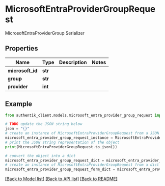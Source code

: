 # MicrosoftEntraProviderGroupRequest

MicrosoftEntraProviderGroup Serializer

## Properties

Name | Type | Description | Notes
------------ | ------------- | ------------- | -------------
**microsoft_id** | **str** |  | 
**group** | **str** |  | 
**provider** | **int** |  | 

## Example

```python
from authentik_client.models.microsoft_entra_provider_group_request import MicrosoftEntraProviderGroupRequest

# TODO update the JSON string below
json = "{}"
# create an instance of MicrosoftEntraProviderGroupRequest from a JSON string
microsoft_entra_provider_group_request_instance = MicrosoftEntraProviderGroupRequest.from_json(json)
# print the JSON string representation of the object
print(MicrosoftEntraProviderGroupRequest.to_json())

# convert the object into a dict
microsoft_entra_provider_group_request_dict = microsoft_entra_provider_group_request_instance.to_dict()
# create an instance of MicrosoftEntraProviderGroupRequest from a dict
microsoft_entra_provider_group_request_form_dict = microsoft_entra_provider_group_request.from_dict(microsoft_entra_provider_group_request_dict)
```
[[Back to Model list]](../README.md#documentation-for-models) [[Back to API list]](../README.md#documentation-for-api-endpoints) [[Back to README]](../README.md)


